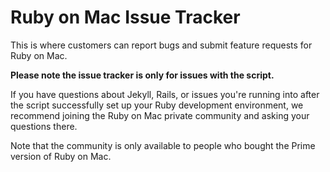 # Ruby on Mac Issue Tracker

This is where customers can report bugs and submit feature requests for Ruby on Mac.

**Please note the issue tracker is only for issues with the script.**

If you have questions about Jekyll, Rails, or issues you're running into after the script successfully set up your Ruby development environment, we recommend joining the Ruby on Mac private community and asking your questions there.

Note that the community is only available to people who bought the Prime version of Ruby on Mac.
